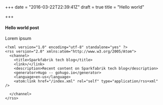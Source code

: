 +++
date = "2016-03-22T22:39:41Z"
draft = true
title = "Hello world"

+++

#### Hello world post

Lorem ipsum

<!--more-->

```
<?xml version="1.0" encoding="utf-8" standalone="yes" ?>
<rss version="2.0" xmlns:atom="http://www.w3.org/2005/Atom">
  <channel>
    <title>Sparkfabrik tech blog</title>
    <link>/</link>
    <description>Recent content on Sparkfabrik tech blog</description>
    <generator>Hugo -- gohugo.io</generator>
    <language>en-us</language>
    <atom:link href="/index.xml" rel="self" type="application/rss+xml" />

  </channel>
</rss>
```



